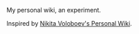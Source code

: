 My personal wiki, an experiment.

Inspired by [Nikita Voloboev's Personal Wiki](https://wiki.nikitavoloboev.xyz/).
